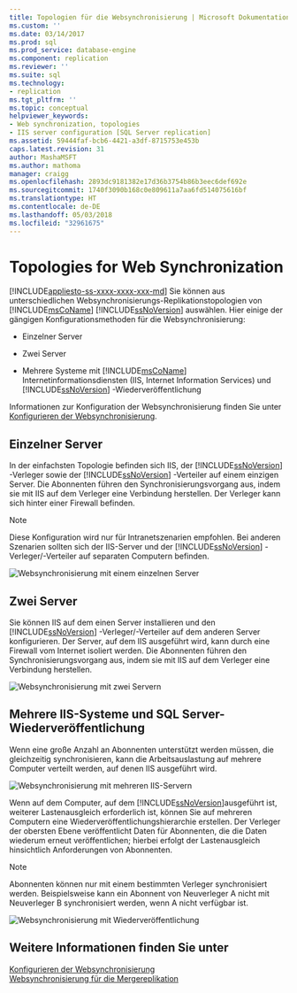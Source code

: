 ```yaml
---
title: Topologien für die Websynchronisierung | Microsoft Dokumentation
ms.custom: ''
ms.date: 03/14/2017
ms.prod: sql
ms.prod_service: database-engine
ms.component: replication
ms.reviewer: ''
ms.suite: sql
ms.technology:
- replication
ms.tgt_pltfrm: ''
ms.topic: conceptual
helpviewer_keywords:
- Web synchronization, topologies
- IIS server configuration [SQL Server replication]
ms.assetid: 59444faf-bcb6-4421-a3df-8715753e453b
caps.latest.revision: 31
author: MashaMSFT
ms.author: mathoma
manager: craigg
ms.openlocfilehash: 2893dc9181382e17d36b3754b86b3eec6def692e
ms.sourcegitcommit: 1740f3090b168c0e809611a7aa6fd514075616bf
ms.translationtype: HT
ms.contentlocale: de-DE
ms.lasthandoff: 05/03/2018
ms.locfileid: "32961675"
---
```

# <a name="topologies-for-web-synchronization"></a>Topologies for Web Synchronization
[!INCLUDE[appliesto-ss-xxxx-xxxx-xxx-md](../../includes/appliesto-ss-xxxx-xxxx-xxx-md.md)]
  Sie können aus unterschiedlichen Websynchronisierungs-Replikationstopologien von [!INCLUDE[msCoName](../../includes/msconame-md.md)] [!INCLUDE[ssNoVersion](../../includes/ssnoversion-md.md)] auswählen. Hier einige der gängigen Konfigurationsmethoden für die Websynchronisierung:  
  
-   Einzelner Server  
  
-   Zwei Server  
  
-   Mehrere Systeme mit [!INCLUDE[msCoName](../../includes/msconame-md.md)] Internetinformationsdiensten (IIS, Internet Information Services) und [!INCLUDE[ssNoVersion](../../includes/ssnoversion-md.md)] -Wiederveröffentlichung  
  
 Informationen zur Konfiguration der Websynchronisierung finden Sie unter [Konfigurieren der Websynchronisierung](../../relational-databases/replication/configure-web-synchronization.md).  
  
## <a name="single-server"></a>Einzelner Server  
 In der einfachsten Topologie befinden sich IIS, der [!INCLUDE[ssNoVersion](../../includes/ssnoversion-md.md)] -Verleger sowie der [!INCLUDE[ssNoVersion](../../includes/ssnoversion-md.md)] -Verteiler auf einem einzigen Server. Die Abonnenten führen den Synchronisierungsvorgang aus, indem sie mit IIS auf dem Verleger eine Verbindung herstellen. Der Verleger kann sich hinter einer Firewall befinden.  
  
> [!NOTE]  
>  Diese Konfiguration wird nur für Intranetszenarien empfohlen. Bei anderen Szenarien sollten sich der IIS-Server und der [!INCLUDE[ssNoVersion](../../includes/ssnoversion-md.md)] -Verleger/-Verteiler auf separaten Computern befinden.  
  
 ![Websynchronisierung mit einem einzelnen Server](../../relational-databases/replication/media/web-sync02.gif "Web synchronization with a single server")  
  
## <a name="two-servers"></a>Zwei Server  
 Sie können IIS auf dem einen Server installieren und den [!INCLUDE[ssNoVersion](../../includes/ssnoversion-md.md)] -Verleger/-Verteiler auf dem anderen Server konfigurieren. Der Server, auf dem IIS ausgeführt wird, kann durch eine Firewall vom Internet isoliert werden. Die Abonnenten führen den Synchronisierungsvorgang aus, indem sie mit IIS auf dem Verleger eine Verbindung herstellen.  
  
 ![Websynchronisierung mit zwei Servern](../../relational-databases/replication/media/web-sync03.gif "Websynchronisierung mit zwei Servern")  
  
## <a name="multiple-iis-systems-and-sql-server-republishing"></a>Mehrere IIS-Systeme und SQL Server-Wiederveröffentlichung  
 Wenn eine große Anzahl an Abonnenten unterstützt werden müssen, die gleichzeitig synchronisieren, kann die Arbeitsauslastung auf mehrere Computer verteilt werden, auf denen IIS ausgeführt wird.  
  
 ![Websynchronisierung mit mehreren IIS-Servern](../../relational-databases/replication/media/web-sync04.gif "Websynchronisierung mit mehreren IIS-Servern")  
  
 Wenn auf dem Computer, auf dem [!INCLUDE[ssNoVersion](../../includes/ssnoversion-md.md)]ausgeführt ist, weiterer Lastenausgleich erforderlich ist, können Sie auf mehreren Computern eine Wiederveröffentlichungshierarchie erstellen. Der Verleger der obersten Ebene veröffentlicht Daten für Abonnenten, die die Daten wiederum erneut veröffentlichen; hierbei erfolgt der Lastenausgleich hinsichtlich Anforderungen von Abonnenten.  
  
> [!NOTE]  
>  Abonnenten können nur mit einem bestimmten Verleger synchronisiert werden. Beispielsweise kann ein Abonnent von Neuverleger A nicht mit Neuverleger B synchronisiert werden, wenn A nicht verfügbar ist.  
  
 ![Websynchronisierung mit Wiederveröffentlichung](../../relational-databases/replication/media/web-sync05.gif "Web synchronization with republishing")  
  
## <a name="see-also"></a>Weitere Informationen finden Sie unter  
 [Konfigurieren der Websynchronisierung](../../relational-databases/replication/configure-web-synchronization.md)   
 [Websynchronisierung für die Mergereplikation](../../relational-databases/replication/web-synchronization-for-merge-replication.md)  
  
  
